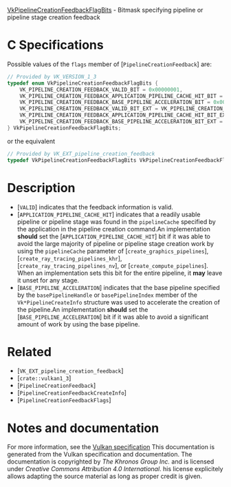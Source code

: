 [VkPipelineCreationFeedbackFlagBits](https://www.khronos.org/registry/vulkan/specs/1.3-extensions/man/html/VkPipelineCreationFeedbackFlagBits.html) - Bitmask specifying pipeline or pipeline stage creation feedback

# C Specifications
Possible values of the `flags` member of
[`PipelineCreationFeedback`] are:
```c
// Provided by VK_VERSION_1_3
typedef enum VkPipelineCreationFeedbackFlagBits {
    VK_PIPELINE_CREATION_FEEDBACK_VALID_BIT = 0x00000001,
    VK_PIPELINE_CREATION_FEEDBACK_APPLICATION_PIPELINE_CACHE_HIT_BIT = 0x00000002,
    VK_PIPELINE_CREATION_FEEDBACK_BASE_PIPELINE_ACCELERATION_BIT = 0x00000004,
    VK_PIPELINE_CREATION_FEEDBACK_VALID_BIT_EXT = VK_PIPELINE_CREATION_FEEDBACK_VALID_BIT,
    VK_PIPELINE_CREATION_FEEDBACK_APPLICATION_PIPELINE_CACHE_HIT_BIT_EXT = VK_PIPELINE_CREATION_FEEDBACK_APPLICATION_PIPELINE_CACHE_HIT_BIT,
    VK_PIPELINE_CREATION_FEEDBACK_BASE_PIPELINE_ACCELERATION_BIT_EXT = VK_PIPELINE_CREATION_FEEDBACK_BASE_PIPELINE_ACCELERATION_BIT,
} VkPipelineCreationFeedbackFlagBits;
```
or the equivalent
```c
// Provided by VK_EXT_pipeline_creation_feedback
typedef VkPipelineCreationFeedbackFlagBits VkPipelineCreationFeedbackFlagBitsEXT;
```

# Description
- [`VALID`] indicates that the feedback information is valid.
- [`APPLICATION_PIPELINE_CACHE_HIT`] indicates that a readily usable pipeline or pipeline stage was found in the `pipelineCache` specified by the application in the pipeline creation command.An implementation  **should**  set the [`APPLICATION_PIPELINE_CACHE_HIT`] bit if it was able to avoid the large majority of pipeline or pipeline stage creation work by using the `pipelineCache` parameter of [`create_graphics_pipelines`], [`create_ray_tracing_pipelines_khr`], [`create_ray_tracing_pipelines_nv`], or [`create_compute_pipelines`]. When an implementation sets this bit for the entire pipeline, it  **may**  leave it unset for any stage.
- [`BASE_PIPELINE_ACCELERATION`] indicates that the base pipeline specified by the `basePipelineHandle` or `basePipelineIndex` member of the `Vk*PipelineCreateInfo` structure was used to accelerate the creation of the pipeline.An implementation  **should**  set the [`BASE_PIPELINE_ACCELERATION`] bit if it was able to avoid a significant amount of work by using the base pipeline.

# Related
- [`VK_EXT_pipeline_creation_feedback`]
- [`crate::vulkan1_3`]
- [`PipelineCreationFeedback`]
- [`PipelineCreationFeedbackCreateInfo`]
- [`PipelineCreationFeedbackFlags`]

# Notes and documentation
For more information, see the [Vulkan specification](https://www.khronos.org/registry/vulkan/specs/1.3-extensions/html/vkspec.html)
This documentation is generated from the Vulkan specification and documentation.
The documentation is copyrighted by *The Khronos Group Inc.* and is licensed under *Creative Commons Attribution 4.0 International*.
his license explicitely allows adapting the source material as long as proper credit is given.
        
